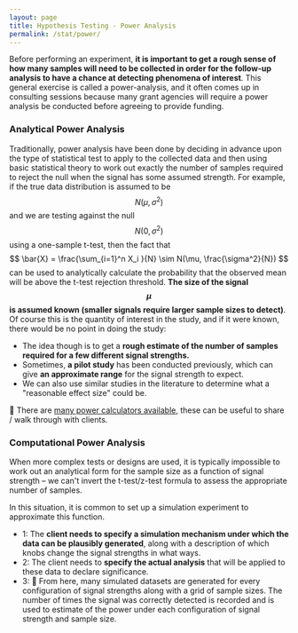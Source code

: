 ```yaml
---
layout: page
title: Hypothesis Testing - Power Analysis
permalink: /stat/power/
---
```


Before performing an experiment, __it is important to get a rough sense of how
many samples will need to be collected in order for the follow-up analysis to have
a chance at detecting phenomena of interest__. This general exercise is called a
power-analysis, and it often comes up in consulting sessions because many grant
agencies will require a power analysis be conducted before agreeing to provide
funding.


### Analytical Power Analysis


Traditionally, power analysis have been done by deciding in advance upon the
type of statistical test to apply to the collected data and then using basic statistical theory to work out exactly the number of samples required to reject the
null when the signal has some assumed strength.
 For example, if the true data distribution is assumed to be  $$ N(\mu, \sigma^2)$$ and we are testing against the null   $$ N(0, \sigma^2) $$
using a one-sample t-test,
then the fact that $$ \bar{X} = \frac{\sum_{i=1}^n X_i }{N} \sim N(\mu, \frac{\sigma^2}{N}) $$
can be used to analytically calculate
the probability that the observed mean will be above the t-test rejection
threshold. __The size of the signal $$ \mu$$ is assumed known (smaller signals require larger
sample sizes to detect)__. Of course this is the quantity of interest in the
study, and if it were known, there would be no point in doing the study:
+ The idea though is to get a __rough estimate of the number of samples required
for a few different signal strengths.__
+ Sometimes, __a pilot study__ has been conducted previously, which can give __an approximate
range__ for the signal strength to expect.
+ We can also use similar studies in the literature to determine what a "reasonable effect size"
could be.

 There are [many power calculators available](http://powerandsamplesize.com/), these can be useful to share
/ walk through with clients.


### Computational Power Analysis

When more complex tests or designs are used, it is typically impossible to work
out an analytical form for the sample size as a function of signal strength – we can't invert the t-test/z-test formula to assess the appropriate number of samples. 

In
this situation, it is common to set up a simulation experiment to approximate
this function. 
+ 1: The __client needs to specify a simulation mechanism under which the data
can be plausibly generated__, along with a description of which knobs change
the signal strengths in what ways.
+ 2: The client needs to __specify the actual analysis__ that will be applied to these
data to declare significance.
+ 3:  From here, many simulated datasets are generated for every configuration
of signal strengths along with a grid of sample sizes. The number of times
the signal was correctly detected is recorded and is used to estimate of the
power under each configuration of signal strength and sample size.

